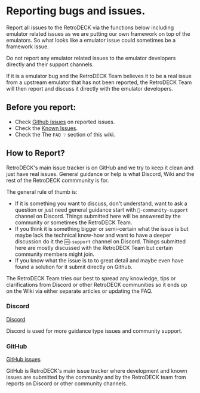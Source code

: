 # Reporting bugs and issues.

Report all issues to the RetroDECK via the functions below including emulator related issues as we are putting our own framework on top of the emulators. So what looks like a emulator issue could sometimes be a framework issue.

Do not report any emulator related issues to the emulator developers directly and their support channels.

If it is a emulator bug and the RetroDECK Team believes it to be a real issue from a upstream emulator that has not been reported, the RetroDECK Team will then report and discuss it directly with the emulator developers.

## Before you report:
- Check [Github issues](https://github.com/XargonWan/RetroDECK/issues/) on reported issues.
- Check the [Known Issues](../wiki_bugs/known-issues.md).
- Check the The `FAQ ❔` section of this wiki.

## How to Report?

RetroDECK's main issue tracker is on GitHub and we try to keep it clean and just have real issues.
General guidance or help is what Discord, Wiki and the rest of the RetroDECK commmunity is for.

The general rule of thumb is:

- If it is something you want to discuss, don't understand, want to ask a question or just need general guidance start with `🤝-community-support` channel on Discord. Things submitted here will be answered by the community or sometimes the RetroDECK Team.
- If you think it is something bigger or semi-certain what the issue is but maybe lack the technical know-how and want to have a deeper discussion do it the `🆘-support` channel on Discord. Things submitted here are mostly discussed with the RetroDECK Team but certain community members might join.
- If you know what the issue is to to great detail and maybe even have found a solution for it submit directly on Github.

The RetroDECK Team tries our best to spread any knowledge, tips or clarifications from Discord or other RetroDECK communities so it ends up on the Wiki via either separate articles or updating the FAQ.

### Discord

[Discord](https://discord.gg/Dz3szYsP8g)

Discord is used for more guidance type issues and community support.

### GitHub

[GitHub issues](https://github.com/XargonWan/RetroDECK/issues/)

GitHub is RetroDECK's main issue tracker where development and known issues are submitted by the community and by the RetroDECK team from reports on Discord or other community channels.
